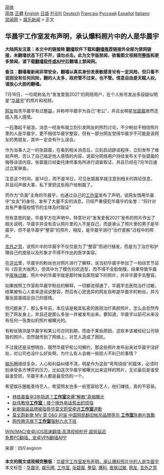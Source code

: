  <!-- 面包屑导航 --> <div class="breadcrumb"><!-- GTranslate: https://gtranslate.io/ -->  <div class="switcher notranslate">  <div class="selected">  <a href="#" onclick="return false;"> 简体</a>  </div>  <div class="option">  <a href="https://www.bannedbook.org" onclick="doGTranslate('zh-CN|zh-CN');jQuery('div.switcher div.selected a').html(jQuery(this).html());return false;" title="简体中文" class="nturl selected"> 简体</a>  <a href="https://www.bannedbook.org/zh-tw/" onclick="doGTranslate('zh-CN|zh-TW');jQuery('div.switcher div.selected a').html(jQuery(this).html());return false;" title="繁體中文" class="nturl"> 正體</a>  <a href="https://www.bannedbook.org/en/" onclick="doGTranslate('zh-CN|en');jQuery('div.switcher div.selected a').html(jQuery(this).html());return false;" title="English" class="nturl"> English</a>  <a href="https://www.bannedbook.org/ja/" onclick="doGTranslate('zh-CN|ja');jQuery('div.switcher div.selected a').html(jQuery(this).html());return false;" title="日本語" class="nturl"> 日語</a>  <a href="https://www.bannedbook.org/ko/" onclick="doGTranslate('zh-CN|ko');jQuery('div.switcher div.selected a').html(jQuery(this).html());return false;" title="한국어" class="nturl"> 한국어</a>  <a href="https://www.bannedbook.org/de/" onclick="doGTranslate('zh-CN|de');jQuery('div.switcher div.selected a').html(jQuery(this).html());return false;" title="Deutsch" class="nturl"> Deutsch</a>  <a href="https://www.bannedbook.org/fr/" onclick="doGTranslate('zh-CN|fr');jQuery('div.switcher div.selected a').html(jQuery(this).html());return false;" title="Français" class="nturl"> Français</a>  <a href="https://www.bannedbook.org/ru/" onclick="doGTranslate('zh-CN|ru');jQuery('div.switcher div.selected a').html(jQuery(this).html());return false;" title="Русский" class="nturl"> Русский</a>  <a href="https://www.bannedbook.org/es/" onclick="doGTranslate('zh-CN|es');jQuery('div.switcher div.selected a').html(jQuery(this).html());return false;" title="Español" class="nturl"> Español</a>  <a href="https://www.bannedbook.org/it/" onclick="doGTranslate('zh-CN|it');jQuery('div.switcher div.selected a').html(jQuery(this).html());return false;" title="Italiano" class="nturl"> Italiano</a>  </div>  </div>      <div class='breadcrumb-sub'><!-- Breadcrumb NavXT 6.3.0 --> <a href="https://www.bannedbook.org/" class="home">禁闻网</a> &gt; <a href="https://www.bannedbook.org/bnews/yule/" class="category">娱乐新闻</a> &gt; 正文</div></div><h2>华晨宇工作室发布声明，承认爆料照片中的人是华晨宇</h2> <p class="notice"><b>大陆网友注意：本文中的链接除 <a href="https://github.com/bannedbook/fanqiang" >翻墙</a>软件下载和<a href="https://github.com/killgcd/justmysocks/blob/master/README.md">翻墙推荐</a>链接外全部为禁网链接，未翻墙状态下打不开，请勿点击。此为文字版禁闻，欲看图文视频完整版和更多禁闻，请下载<a href="https://github.com/bannedbook/fanqiang">翻墙软件或APP</a>后翻墙上禁闻网。</p><p>备注：翻墙看新闻非常安全，翻墙以真实身份发表敏感言论有一定风险，但只看不说则没有任何风险，翻的人太多，政府管不过来，也不管。信息自由是天赋人权，请放心大胆的翻墙。</b></p>  <div class="entry"> <p>7月16日，一位昵称名为“发发爱我2021”的网络用户，在个人账号发出多段疑似明星“<a href="https://www.bannedbook.org/bnews/tag/%e5%8d%8e%e6%99%a8%e5%ae%87/" class="st_tag internal_tag" rel="tag" title="标签 华晨宇 下的日志">华晨宇</a>”的照片和视频。</p> <p><a href="https://www.bannedbook.org/bnews/tag/%e7%bd%91%e5%8f%8b/" class="st_tag internal_tag" rel="tag" title="标签 网友 下的日志">网友</a>指责华晨宇有过<a href="https://www.bannedbook.org/bnews/tag/%e6%95%b4%e5%ae%b9/" class="st_tag internal_tag" rel="tag" title="标签 整容 下的日志">整容</a>，并称呼华晨宇为自己“老公”，并且女明星<a href="https://www.bannedbook.org/bnews/tag/%E5%BC%A0%E7%A2%A7%E6%99%A8/" class="st_tag internal_tag" rel="tag" title="标签 张碧晨 下的日志">张碧晨</a>居然还插入两人感情。</p> <p>一石激起千层浪，消息一经发布就立刻引发网友的热烈讨论，不少粉丝不相信照片里的人是华晨宇，更不相信华晨宇整容，但有一部分网友觉得华晨宇不可能是该网友的男朋友，其中一定会有什么误会。</p> <p>作为当事人之一的张碧晨，在看到相关消息后，立刻启动辟谣程序，立刻发布了维权声明，否认了自己插足他人感情的内容，说部分网络用户持续发布关于张碧晨的侮辱诽谤内容，张碧晨已经委托律师事务所进行调查取证，并且已经在7月16日通过立案审查。</p>  <p>注意这个时间，是14日，而不是16日，可见张碧晨早就注意到相关的舆论信息，并且闷声做大事，私下里把这些用户给制裁了。</p> <p>而作为“负面”主角的华晨宇，也通过自己的<a href="https://www.bannedbook.org/bnews/tag/%E5%B7%A5%E4%BD%9C%E5%AE%A4/" class="st_tag internal_tag" rel="tag" title="标签 工作室 下的日志">工作室</a>发布了声明，说网友借用华晨宇“女友”的身份，发布了大量不实的消息，已经严重侵犯华晨宇的名誉：“将针对具有严重侵权情节的主体及时取证”</p> <p>但有意思的是，华晨宇方在声明中，特意针对“发发爱我2021”发布的照片作出了相关说明，华晨宇并没有否认照片里的人不是自己，而是承认了照片里的男子是华晨宇，但不是华晨宇“整容”的照片，相反，是华晨宇进行“治疗皮肤”过程中的照片。</p> <p><a href="https://www.bannedbook.org/bnews/tag/%E8%A8%80%E5%A4%96%E4%B9%8B%E6%84%8F/" class="st_tag internal_tag" rel="tag" title="标签 言外之意 下的日志">言外之意</a>，说照片中的华晨宇不仅仅是为了“整容”而进行植发，而是为了治疗和护理自己的皮肤以及形象才不得不作出的医学美容。</p>  <p>在<span class='wp_keywordlink_affiliate'><a href="https://www.bannedbook.org/bnews/comments/" title="新闻评论" target="_blank">评论</a></span>里，华晨宇的粉丝也对照片进行了解释，说当初华晨宇参加了一档综艺节目叫《百变大咖秀》，但其中为了模仿刘欢造型，而不得不全脸倒膜，结果导致华晨宇<a href="https://www.bannedbook.org/bnews/tag/%E7%9A%AE%E8%82%A4%E8%BF%87%E6%95%8F/" class="st_tag internal_tag" rel="tag" title="标签 皮肤过敏 下的日志">皮肤过敏</a>，照片中的华晨宇就是那时候去医院留下的照片，并非华晨宇去整容。</p> <p>如果按照工作室和华晨宇粉丝的解释，一切都说得通了，华晨宇去医院治疗过敏，结果被有心人拿来造谣说整容，然后有心思诡异的网友自称是华晨宇的粉丝，并污蔑张碧晨插足自己的感情。</p> <p>但问题来了，那么多年前，本应该是极其私密的医院治疗素颜照片，怎么会忽然传到了网友身上，并且还是那么多张一并被发布出来，要知道，华晨宇以前可从来没有任何一张类似的照片被曝光的。</p> <p>有粉丝猜测是华晨宇和某公司合同到期，而由于某些原因，这些本该被经纪公司销毁的照片，忽然就传到了网络上，对艺人造成了困扰。</p>  <p>不过我还是没想明白，既然华晨宇和公司解约，那这些照片发布出来对华晨宇没好处，对公司也没什么好处啊，为什么有人会做一些损人不利己的事情？</p> <p><a href="https://www.bannedbook.org/bnews/tag/%e5%a8%b1%e4%b9%90%e5%9c%88/" class="st_tag internal_tag" rel="tag" title="标签 娱乐圈 下的日志">娱乐圈</a>错综复杂，人心和利益纠缠不清，明星作为这些“弯弯绕绕”的载体，必须时刻承受各方博弈的压力，比如这次华晨宇被曝光出来这样的照片，无论最后是谁受益谁受损，华晨宇本人都是最受伤的一个。</p> <p>希望娱乐圈能善待艺人，希望网友也多一些宽容给艺人，他们赚钱，真的不容易。</p> <ul class='op-related-articles' title='相关阅读'> <li><a href='https://www.bannedbook.org/bnews/yule/20210710/1584066.html' target='_blank'>林依晨备孕3年隐退？<b>工作室</b>突爆“解散”真相曝光</a></li> <li><a href='https://www.bannedbook.org/bnews/baitai/20210625/1574266.html' target='_blank'>赵伟教授<b>工作室</b>｜接个境外电话惹出的烦恼</a></li> <li><a href='https://www.bannedbook.org/bnews/baitai/20210613/1566067.html' target='_blank'>新歌服装品牌被指辱华莫文蔚受牵连<b>工作室</b>道歉</a></li> <li><a href='https://www.bannedbook.org/bnews/comments/20210613/1565612.html' target='_blank'>莫文蔚新歌 MV 穿 D&G 时装 中国网民翻旧帐斥品牌辱华 <b>工作室</b>急删片致歉</a></li> <li><a href='https://www.bannedbook.org/bnews/baitai/20210611/1564899.html' target='_blank'>网传腾讯旗下<b>工作室</b>强制六点下班</a></li> </ul> <p class="texttj"> <a href="https://github.com/bannedbook/fanqiang/wiki/V2ray%E6%9C%BA%E5%9C%BA" target="_blank">WIN/MAC/安卓/iOS高速翻墙:高清视频秒开,超低延迟</a><br/> <a href="https://github.com/bannedbook/fanqiang/wiki/%E7%A6%81%E9%97%BB%E7%BD%91%E5%AE%89%E5%8D%93%E7%BF%BB%E5%A2%99%E6%96%B0%E9%97%BBAPP" target="_blank">免费PC翻墙、安卓VPN翻墙APP</a></p> <p> 来源：四斤axgooo </p><a name='sharetosocial'></a>  <div style="margin-bottom:5px;padding-bottom:5px;clear:both"> <div id="archive-pix-1" class="banner-ads"> <!-- AuctionX Display platform tag START --> <div id="26318x728x90x621x_ADSLOT2" clicktrack="%%CLICK_URL_ESC%%"></div> <!-- AuctionX Display platform tag END --> </div> <div id="archive-pix-2" class="banner-ads"> <!-- AuctionX Display platform tag START --> <div id="26315x300x250x621x_ADSLOT2" clicktrack="%%CLICK_URL_ESC%%"></div> <!-- AuctionX Display platform tag END --> </div> </div>    <div id="archive-pix-1" class="banner-ads"> <!-- AuctionX Display platform tag START --> <div id="26318x728x90x621x_ADSLOT3" clicktrack="%%CLICK_URL_ESC%%"></div> <!-- AuctionX Display platform tag END --> </div> <div><b>本文的图文或视频完整版</b>：<a href='https://www.bannedbook.org/bnews/yule/20210717/1589007.html'>华晨宇工作室发布声明，承认爆料照片中的人是华晨宇</a></div>  </div><!--END ENTRY--> <div class="postfooter"> <div>本文标签：<a href="https://www.bannedbook.org/bnews/tag/%e5%8d%8e%e6%99%a8%e5%ae%87/" rel="tag">华晨宇</a>, <a href="https://www.bannedbook.org/bnews/tag/%e5%a8%b1%e4%b9%90%e5%9c%88/" rel="tag">娱乐圈</a>, <a href="https://www.bannedbook.org/bnews/tag/%E5%B7%A5%E4%BD%9C%E5%AE%A4/" rel="tag">工作室</a>, <a href="https://www.bannedbook.org/bnews/tag/%E5%BC%A0%E7%A2%A7%E6%99%A8/" rel="tag">张碧晨</a>, <a href="https://www.bannedbook.org/bnews/tag/%e6%95%b4%e5%ae%b9/" rel="tag">整容</a>, <a href="https://www.bannedbook.org/bnews/tag/%E7%88%86%E6%96%99/" rel="tag">爆料</a>, <a href="https://www.bannedbook.org/bnews/tag/%E7%9A%AE%E8%82%A4%E8%BF%87%E6%95%8F/" rel="tag">皮肤过敏</a>, <a href="https://www.bannedbook.org/bnews/tag/%e7%bd%91%e5%8f%8b/" rel="tag">网友</a>, <a href="https://www.bannedbook.org/bnews/tag/%E8%A8%80%E5%A4%96%E4%B9%8B%E6%84%8F/" rel="tag">言外之意</a></div>  </div><!--END POSTFOOTER--> 